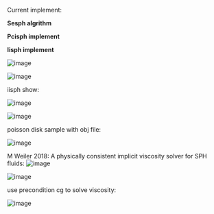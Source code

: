 Current implement:


**Sesph algrithm** 

**Pcisph implement**

**Iisph implement** 


![image](https://github.com/lyd405121/wcsph/blob/master/max-t.png)

![image](https://github.com/lyd405121/wcsph/blob/master/iter-num.png)


iisph show:

![image](https://github.com/lyd405121/wcsph/blob/master/iisph.gif)

![image](https://github.com/lyd405121/wcsph/blob/master/visorcity.gif)


poisson disk sample with obj file:

![image](https://github.com/lyd405121/wcsph/blob/master/boundtry.gif)


M Weiler 2018: A physically consistent implicit viscosity solver for SPH fluids:
![image](https://github.com/lyd405121/wcsph/blob/master/super_nian.gif)

![image](https://github.com/lyd405121/wcsph/blob/master/rock.gif)

use precondition cg to solve viscosity:

![image](https://github.com/lyd405121/wcsph/blob/master/average_iter_num.png)
